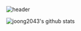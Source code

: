 
![header](https://capsule-render.vercel.app/api?type=rect&color=auto&height=300&section=header&text=capsule%20render&fontSize=90)

<!--
### Hi there 👋


**joong2043/joong2043** is a ✨ _special_ ✨ repository because its `README.md` (this file) appears on your GitHub profile.

Here are some ideas to get you started:

- 🔭 I’m currently working on ...
- 🌱 I’m currently learning ...
- 👯 I’m looking to collaborate on ...
- 🤔 I’m looking for help with ...
- 💬 Ask me about ...
- 📫 How to reach me: ...
- 😄 Pronouns: ...
- ⚡ Fun fact: ...

-->

![joong2043's github stats](https://github-readme-stats.vercel.app/api?username=joong2043&show_icons=true)
